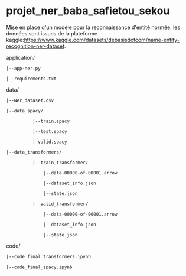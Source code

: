 # projet_ner_baba_safietou_sekou
Mise en place d'un modèle pour la reconnaissance d'entité normée: les données sont issues de la plateforme kaggle:https://www.kaggle.com/datasets/debasisdotcom/name-entity-recognition-ner-dataset.

application/

    |--app-ner.py
    
    |--requirements.txt
    
data/

    |--Ner_dataset.csv
    
    |--data_spacy/
    
              |--train.spacy
              
              |--test.spacy
              
              |-valid.spacy
              
    |--data_transformers/
    
              |--train_transformer/
              
                  |--data-00000-of-00001.arrow
                  
                  |--dataset_info.json
                  
                  |--state.json
                  
              |--valid_transformer/
              
                  |--data-00000-of-00001.arrow
                  
                  |--dataset_info.json
                  
                  |--state.json
                  
code/

    |--code_final_transformers.ipynb
    
    |--code_final_spacy.ipynb

